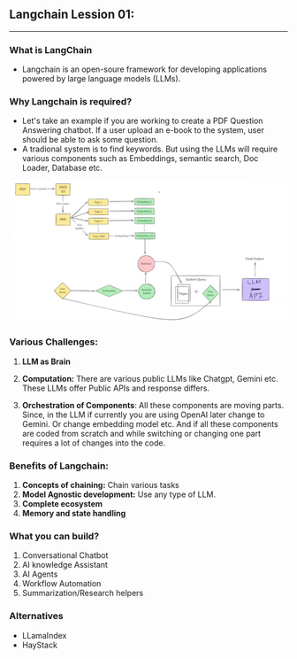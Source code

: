 ## Langchain Lession 01:
---------------------------------------------------------------------------------------


### What is LangChain
- Langchain is an open-soure framework for developing applications powered by large language models (LLMs).

### Why Langchain is required?
- Let's take an example if you are working to create a PDF Question Answering chatbot. If a user upload an e-book to the system, user should be able to ask some question. 
- A tradional system is to find keywords. But using the LLMs will require various components such as Embeddings, semantic search, Doc Loader, Database etc.

![alt text](images/image.png)

### Various Challenges: 

1. **LLM as Brain**


2. **Computation:** There are various public LLMs like Chatgpt, Gemini etc. These LLMs offer Public APIs and response differs.  

3. **Orchestration of Components**: All these components are moving parts. Since, in the LLM if currently you are using OpenAI later change to Gemini. Or change embedding model etc. And if all these components are coded from scratch and while switching or changing one part requires a lot of changes into the code. 

### Benefits of Langchain:

1. **Concepts of chaining:** Chain various tasks
2. **Model Agnostic development:** Use any type of LLM.
3. **Complete ecosystem**
4. **Memory and state handling**

### What you can build? 

1. Conversational Chatbot
2. AI knowledge Assistant
3. AI Agents
4. Workflow Automation
5. Summarization/Research helpers

### Alternatives

- LLamaIndex
- HayStack